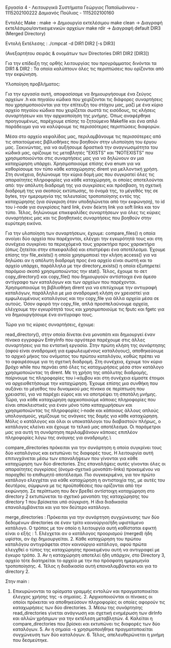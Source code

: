 Εργασία 4 - Λειτουργικά Συστήματα
Γεώργιος Παπαϊωάννου - 1115202100222
Δαμιανός Πούλιας - 1115202100160

Εντολές Make :
make        -> Δημιουργία εκτελέσιμου
make clean  -> Διαγραφή εκτελέσιμου/αντικειμενικών αρχείων
make rdir   -> Διαγραφή default DIR3 (Merged Directory)

Εντολή Εκτέλεσης :
./cmpcat -d DIR1 DIR2 [-s DIR3]

(Ανεξαρτήτου σειράς & ονομάτων των Directories DIR1 DIR2 [DIR3])

Για την επίδειξη της ορθής λειτουργίας του προγράμματος δινόνται τα DIR1 & DIR2 :
Τα οποία καλύπτουν όλες τις περιπτώσεις που ορίζονται από την εκφώνηση.

Υλοποίηση προβλήματος:

Για την εργασία αυτή, αποφασίσαμε να δημιουργήσουμε ένα ζεύγος αρχείων .h και πηγαίου κώδικα που χειρίζονται τις διάφορες συναρτήσεις που χρησιμοποιούνται για την επίτευξη του στόχου μας, μαζί με ένα κύριο αρχείο πηγαίου κώδικα που χειρίζεται σωστά τις εισόδους, τις κλήσεις συναρτήσεων και την αρχικοποίηση της μνήμης. Όπως αναφέρθηκε προηγουμένως, παρέχουμε επίσης το ζητούμενο Makefile και ένα απλό παράδειγμα για να καλύψουμε τις περισσότερες περιπτώσεις διαφορών.

Μέσα στο αρχείο κεφαλίδας μας, περιλαμβάνουμε τις περισσότερες από τις απαιτούμενες βιβλιοθήκες που βοηθούν στην υλοποίηση του έργου μας. Ξεκινώντας, για να αυξήσουμε δραστικά την αναγνωσιμότητα του κώδικά μας, ορίζουμε τις μεταβλητές "EXISTS" και "NOTEXISTS" που χρησιμοποιούνται στις συναρτήσεις μας για να δηλώνουν αν μια καταχώρηση υπάρχει. Χρησιμοποιούμε επίσης ένα enum για να καθορίσουμε τον τύπο κάθε καταχώρησης dirent για μελλοντική χρήση. Στη συνέχεια, δηλώνουμε την κύρια δομή μας που συγκρατεί όλες τις απαραίτητες πληροφορίες για κάθε καταχώρηση, οι οποίες αποτελούνται από: την απόλυτη διαδρομή της για συγκρίσεις και πρόσβαση, τη σχετική διαδρομή της για σκοπούς εκτύπωσης, το όνομά της, το μέγεθός της σε bytes, την ημερομηνία της τελευταίας τροποποίησης εντός της καταχώρησης (για σύγκριση όταν υποδηλώνεται από την εκφώνηση), το id του i-node για συγκρίσεις hard link, έναν δείκτη link για soft links και τον τύπο. Τέλος, δηλώνουμε επικεφαλίδες συναρτήσεων για όλες τις κύριες συναρτήσεις μας και τις βοηθητικές συναρτήσεις που βοηθούν στην ευρύτερη εικόνα.

Για την υλοποίηση των συναρτήσεων, έχουμε:
compare_files() η οποία ανοίγει δύο αρχεία που παρέχονται, ελέγχει την εγκυρότητά τους και στη συνέχεια συγκρίνει τα περιεχόμενά τους χαρακτήρα προς χαρακτήρα (όπως ζητείται στην επικεφαλίδα) και επιστρέφει ένα αποτέλεσμα. Έχουμε επίσης την file_exists() η οποία χρησιμοποιεί την κλήση access() για να δηλώσει αν η απόλυτη διαδρομή προς ένα αρχείο είναι σωστή και το αρχείο υπάρχει, παράλληλα με την directory_exists() η οποία εξυπηρετεί παρόμοιο σκοπό χρησιμοποιώντας την stat(). Τέλος, έχουμε το σετ copy_directory() και copy_file() που δημιουργούν αντίστοιχα ένα άμεσο αντίγραφο των καταλόγων και των αρχείων που παρέχονται. Χρησιμοποιούμε τη βιβλιοθήκη dirent για να επιτύχουμε την αντιγραφή καταλόγων, παράλληλα με μια αναδρομική κλήση αν χρειαστεί για εμφωλευμένους καταλόγους και την copy_file για άλλα αρχεία μέσα σε αυτούς. Όσον αφορά την copy_file, απλά προσπελαύνουμε αρχεία, ελέγχουμε την εγκυρότητά τους και χρησιμοποιούμε τις fputc και fgetc για να δημιουργήσουμε ένα αντίγραφο τους.

Τώρα για τις κύριες συναρτήσεις, έχουμε:

read_directory(), στην οποία δίνεται ένα μονοπάτι και δημιουργεί έναν πίνακα εγγραφών EntryInfo που αργότερα παρέχουμε στις άλλες συναρτήσεις για πιο εντατική εργασία. Στην πρώτη κλήση της συνάρτησης (αφού είναι αναδρομική για εμφωλευμένους καταλόγους), αποθηκεύουμε το αρχικό μήκος του ονόματος του πρώτου καταλόγου, καθώς πρέπει να το αφαιρέσουμε για τη σχετική διαδρομή. Στη συνέχεια, έχουμε τον κύριο βρόχο while που περνάει από όλες τις καταχωρήσεις μέσα στον κατάλογο χρησιμοποιώντας τη dirent. Με τη χρήση της απόλυτης διαδρομής, παίρνουμε τις πληροφορίες του i-κόμβου και στη συνέχεια είμαστε έτοιμοι να αρχειοθετήσουμε την καταχώρηση. Έχουμε επίσης μια συνθήκη που αυξάνει το μέγεθος του δυναμικού μας πίνακα σε περίπτωση που χρειαστεί, για να παρέχει εύρος και να αποτρέψει τη σπατάλη μνήμης. Τώρα, για κάθε καταχώρηση αρχικοποιούμε κάποιες πληροφορίες που είναι αποκλειστικές για έναν μόνο τύπο καταχωρήσεων και χρησιμοποιώντας τις πληροφορίες i-node και κάποιους άλλους απλούς υπολογισμούς, γεμίζουμε τις ανάγκες της δομής για κάθε καταχώρηση. Μόλις ο κατάλογος και όλοι οι υποκατάλογοι του διαβαστούν πλήρως, ο κατάλογος κλείνει και έχουμε το τελικό μας αποτέλεσμα. Οι παράμετροι μας για αυτή τη συνάρτηση περιλαμβάνουν κάποιες επιπλέον πληροφορίες λόγω της ανάγκης για αναδρομής.\

compare_directories πρόκειται για την συνάρτηση η οποία συγκρίνει τους δύο καταλόγους και εκτυπώνει τις διαφορές τους. Η λειτουργία αυτή επιτυγχάνεται μέσω των επαναλήψεων που γίνονται για κάθε καταχώρηση των δύο directories. Στις επαναλήψεις αυτές γίνονται όλες οι απαραίτητες συγκρίσεις (όνομα-σχετικό μονοπάτι-links) προκειμένου να παραχθεί το επιθυμητό αποτέλεσμα. Πιο συγκεκριμένα, για τον πρώτο κατάλογο ελεγχέται για κάθε καταχώρηση η αντιστοιχία της, με αυτές του δευτέρου, σύμφωνα με τις προϋποθέσεις που ορίζονται από την εκφώνηση. Σε περίπτωση που δεν βρεθεί αντίστοιχη καταχώρηση στο directory 2 εκτυπώνεται το σχετικό μονοπάτι της καταχώρησης του directory 1 που βρίσκεται υπό σύγκριση. Η ίδια διαδικασία επαναλαμβάνεται και για τον δεύτερο κατάλογο.

merge_directories : Πρόκειται για την συνάρτηση συγχώνευσης των δύο δεδομένων directories σε έναν τρίτο καινούργιο/ήδη υφιστάμενο κατάλογο. Ο τρόπος με τον οποίο η λειτουργία αυτή καθίσταται εφικτή είναι ο εξής : 1. Ελέγχεται αν ο κατάλογος προορισμού (merged) ήδη υφίσται, αν όχι δημιουργείται. 2. Κάθε καταχώρηση του πρώτου καταλόγου αντιγράφεται στον καινούργιο κατάλογο, αφού πρώτα ελεγχθεί ο τύπος της καταχώρησης προκειμένου αυτή να αντιγραφεί με έγκυρο τρόπο. 3. Αν η καταχώρηση αποτελεί ήδη υπάρχον, στο Directory 3, αρχείο τότε διατηρείται το αρχείο με την πιο πρόσφατη ημερομηνία τροποποίησης. 4. Τέλος η διαδικασία αυτή επαναλαμβάνεται και για το directory 2.

Στην main : 
1. Επικυρώνονται τα ορίσματα γραμμής εντολών και πραγματοποιείται έλεγχος χρήσης της -s σημαίας. 2. Αρχικοποιούνται οι πίνακες οι οποίοι πρόκειται να αποθηκεύσουν πληροφορίες οι οποίες αφορούν τις καταχωρήσεις των δύο directories. 3. Μέσω της συνάρτησης read_directories γίνεται ανάγνωση και σχετική ενημέρωση των dirInfo και αλλών χρήσιμων για την εκτέλεση μεταβλητών. 4. Καλείται η compare_directories που βρίσκει και εκτυπώνει τις διαφορές των δύο καταλόγων. 5. Αν η σημαία -s χρησιμοποιήθηκε πραγματοποιείται συγχώνευση των δύο καταλόγων. 6. Τέλος, απελευθερώνεται η μνήμη που δεσμεύτηκε. 

